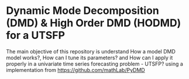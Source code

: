 # Dynamic Mode Decomposition (DMD) & High Order DMD (HODMD) for a UTSFP
The main objective of this repository is understand How a model DMD model works?, How can I tune its parameters? and How can I apply it properly in a univariate time series forecasting problem - UTSFP? using a implementation from https://github.com/mathLab/PyDMD
